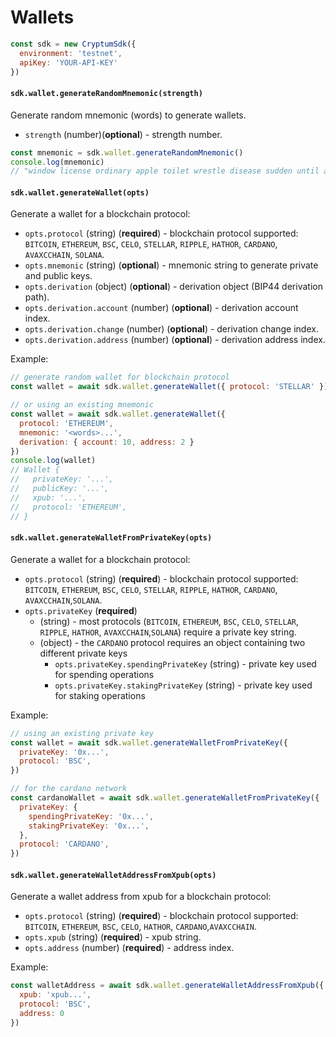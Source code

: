 # Wallets

```js
const sdk = new CryptumSdk({
  environment: 'testnet',
  apiKey: 'YOUR-API-KEY'
})
```

#### `sdk.wallet.generateRandomMnemonic(strength)`

Generate random mnemonic (words) to generate wallets.
* `strength` (number)(__optional__) - strength number.

```js
const mnemonic = sdk.wallet.generateRandomMnemonic()
console.log(mnemonic)
// "window license ordinary apple toilet wrestle disease sudden until armor wealth room..."
```

#### `sdk.wallet.generateWallet(opts)`

Generate a wallet for a blockchain protocol:
* `opts.protocol` (string) (__required__) - blockchain protocol supported: `BITCOIN`, `ETHEREUM`, `BSC`, `CELO`, `STELLAR`, `RIPPLE`, `HATHOR`, `CARDANO`, `AVAXCCHAIN`, `SOLANA`.
* `opts.mnemonic` (string) (__optional__) - mnemonic string to generate private and public keys.
* `opts.derivation` (object) (__optional__) - derivation object (BIP44 derivation path).
* `opts.derivation.account` (number) (__optional__) - derivation account index.
* `opts.derivation.change` (number) (__optional__) - derivation change index.
* `opts.derivation.address` (number) (__optional__) - derivation address index.

Example:
```js
// generate random wallet for blockchain protocol
const wallet = await sdk.wallet.generateWallet({ protocol: 'STELLAR' })

// or using an existing mnemonic
const wallet = await sdk.wallet.generateWallet({
  protocol: 'ETHEREUM',
  mnemonic: '<words>...',
  derivation: { account: 10, address: 2 }
})
console.log(wallet)
// Wallet {
//   privateKey: '...',
//   publicKey: '...',
//   xpub: '...',
//   protocol: 'ETHEREUM',
// }
```

#### `sdk.wallet.generateWalletFromPrivateKey(opts)`

Generate a wallet for a blockchain protocol:
* `opts.protocol` (string) (__required__) - blockchain protocol supported: `BITCOIN`, `ETHEREUM`, `BSC`, `CELO`, `STELLAR`, `RIPPLE`, `HATHOR`, `CARDANO`, `AVAXCCHAIN`,`SOLANA`.
* `opts.privateKey` (__required__)
  * (string) - most protocols (`BITCOIN`, `ETHEREUM`, `BSC`, `CELO`, `STELLAR`, `RIPPLE`, `HATHOR`, `AVAXCCHAIN`,`SOLANA`) require a private key string.
  * (object) - the `CARDANO` protocol requires an object containing two different private keys
    * `opts.privateKey.spendingPrivateKey` (string) - private key used for spending operations
    * `opts.privateKey.stakingPrivateKey` (string) - private key used for staking operations

Example:
```js
// using an existing private key
const wallet = await sdk.wallet.generateWalletFromPrivateKey({
  privateKey: '0x...',
  protocol: 'BSC',
})

// for the cardano network
const cardanoWallet = await sdk.wallet.generateWalletFromPrivateKey({
  privateKey: {
    spendingPrivateKey: '0x...',
    stakingPrivateKey: '0x...',
  },
  protocol: 'CARDANO',
})
```

#### `sdk.wallet.generateWalletAddressFromXpub(opts)`

Generate a wallet address from xpub for a blockchain protocol:
* `opts.protocol` (string) (__required__) - blockchain protocol supported: `BITCOIN`, `ETHEREUM`, `BSC`, `CELO`, `HATHOR`, `CARDANO`,`AVAXCCHAIN`.
* `opts.xpub` (string) (__required__) - xpub string.
* `opts.address` (number) (__required__) - address index.

Example:
```js
const walletAddress = await sdk.wallet.generateWalletAddressFromXpub({
  xpub: 'xpub...',
  protocol: 'BSC',
  address: 0
})
```
